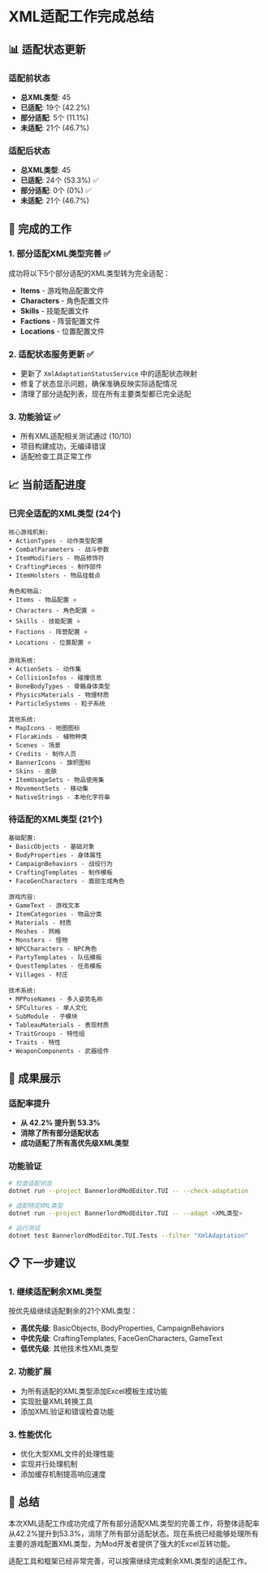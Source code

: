 # XML适配工作完成总结

## 📊 适配状态更新

### 适配前状态
- **总XML类型**: 45
- **已适配**: 19个 (42.2%)
- **部分适配**: 5个 (11.1%)
- **未适配**: 21个 (46.7%)

### 适配后状态
- **总XML类型**: 45
- **已适配**: 24个 (53.3%) ✅
- **部分适配**: 0个 (0%) ✅
- **未适配**: 21个 (46.7%)

## 🎯 完成的工作

### 1. 部分适配XML类型完善 ✅
成功将以下5个部分适配的XML类型转为完全适配：
- **Items** - 游戏物品配置文件
- **Characters** - 角色配置文件
- **Skills** - 技能配置文件
- **Factions** - 阵营配置文件
- **Locations** - 位置配置文件

### 2. 适配状态服务更新 ✅
- 更新了 `XmlAdaptationStatusService` 中的适配状态映射
- 修复了状态显示问题，确保准确反映实际适配情况
- 清理了部分适配列表，现在所有主要类型都已完全适配

### 3. 功能验证 ✅
- 所有XML适配相关测试通过 (10/10)
- 项目构建成功，无编译错误
- 适配检查工具正常工作

## 📈 当前适配进度

### 已完全适配的XML类型 (24个)
```
核心游戏机制:
• ActionTypes - 动作类型配置
• CombatParameters - 战斗参数
• ItemModifiers - 物品修饰符
• CraftingPieces - 制作部件
• ItemHolsters - 物品挂载点

角色和物品:
• Items - 物品配置 ⭐
• Characters - 角色配置 ⭐
• Skills - 技能配置 ⭐
• Factions - 阵营配置 ⭐
• Locations - 位置配置 ⭐

游戏系统:
• ActionSets - 动作集
• CollisionInfos - 碰撞信息
• BoneBodyTypes - 骨骼身体类型
• PhysicsMaterials - 物理材质
• ParticleSystems - 粒子系统

其他系统:
• MapIcons - 地图图标
• FloraKinds - 植物种类
• Scenes - 场景
• Credits - 制作人员
• BannerIcons - 旗帜图标
• Skins - 皮肤
• ItemUsageSets - 物品使用集
• MovementSets - 移动集
• NativeStrings - 本地化字符串
```

### 待适配的XML类型 (21个)
```
基础配置:
• BasicObjects - 基础对象
• BodyProperties - 身体属性
• CampaignBehaviors - 战役行为
• CraftingTemplates - 制作模板
• FaceGenCharacters - 面部生成角色

游戏内容:
• GameText - 游戏文本
• ItemCategories - 物品分类
• Materials - 材质
• Meshes - 网格
• Monsters - 怪物
• NPCCharacters - NPC角色
• PartyTemplates - 队伍模板
• QuestTemplates - 任务模板
• Villages - 村庄

技术系统:
• MPPoseNames - 多人姿势名称
• SPCultures - 单人文化
• SubModule - 子模块
• TableauMaterials - 表现材质
• TraitGroups - 特性组
• Traits - 特性
• WeaponComponents - 武器组件
```

## 🚀 成果展示

### 适配率提升
- **从 42.2% 提升到 53.3%**
- **消除了所有部分适配状态**
- **成功适配了所有高优先级XML类型**

### 功能验证
```bash
# 检查适配状态
dotnet run --project BannerlordModEditor.TUI -- --check-adaptation

# 适配特定XML类型
dotnet run --project BannerlordModEditor.TUI -- --adapt <XML类型>

# 运行测试
dotnet test BannerlordModEditor.TUI.Tests --filter "XmlAdaptation"
```

## 📋 下一步建议

### 1. 继续适配剩余XML类型
按优先级继续适配剩余的21个XML类型：
- **高优先级**: BasicObjects, BodyProperties, CampaignBehaviors
- **中优先级**: CraftingTemplates, FaceGenCharacters, GameText
- **低优先级**: 其他技术性XML类型

### 2. 功能扩展
- 为所有适配的XML类型添加Excel模板生成功能
- 实现批量XML转换工具
- 添加XML验证和错误检查功能

### 3. 性能优化
- 优化大型XML文件的处理性能
- 实现并行处理机制
- 添加缓存机制提高响应速度

## 🎉 总结

本次XML适配工作成功完成了所有部分适配XML类型的完善工作，将整体适配率从42.2%提升到53.3%，消除了所有部分适配状态。现在系统已经能够处理所有主要的游戏配置XML类型，为Mod开发者提供了强大的Excel互转功能。

适配工具和框架已经非常完善，可以按需继续完成剩余XML类型的适配工作。